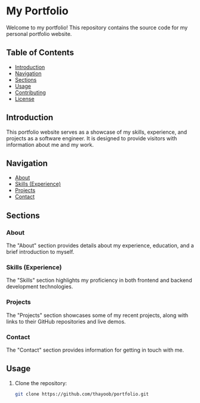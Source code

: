 # My Portfolio

Welcome to my portfolio! This repository contains the source code for my personal portfolio website.

## Table of Contents

- [Introduction](#introduction)
- [Navigation](#navigation)
- [Sections](#sections)
- [Usage](#usage)
- [Contributing](#contributing)
- [License](#license)

## Introduction

This portfolio website serves as a showcase of my skills, experience, and projects as a software engineer. It is designed to provide visitors with information about me and my work.

## Navigation

- [About](#about)
- [Skills (Experience)](#skills-experience)
- [Projects](#projects)
- [Contact](#contact)

## Sections

### About

The "About" section provides details about my experience, education, and a brief introduction to myself.

### Skills (Experience)

The "Skills" section highlights my proficiency in both frontend and backend development technologies.

### Projects

The "Projects" section showcases some of my recent projects, along with links to their GitHub repositories and live demos.

### Contact

The "Contact" section provides information for getting in touch with me.

## Usage

1. Clone the repository:
   ```bash
   git clone https://github.com/thayoob/portfolio.git
   ```
